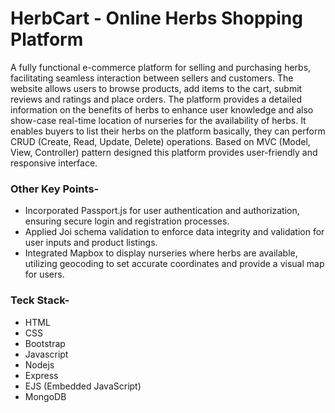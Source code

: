 # HerbCart - Online Herbs Shopping Platform
A fully functional e-commerce platform for selling and purchasing herbs, facilitating seamless interaction between sellers and customers. The website allows users to browse products, add items to the cart, submit reviews and ratings and place orders. 
The platform provides a detailed information on the benefits of herbs to enhance user knowledge and also show-case real-time location of nurseries for the availability of herbs. It enables buyers to list their herbs on the platform basically, they can perform CRUD (Create, Read, Update, Delete) operations.
Based on MVC (Model, View, Controller) pattern designed this platform provides user-friendly and responsive interface.
### Other Key Points-
- Incorporated Passport.js for user authentication and authorization, ensuring secure login and registration processes.
- Applied Joi schema validation to enforce data integrity and validation for user inputs and product listings.
- Integrated Mapbox to display nurseries where herbs are available, utilizing geocoding to set accurate coordinates and provide a visual map for users.
### Teck Stack-
- HTML
- CSS
- Bootstrap
- Javascript
- Nodejs
- Express
- EJS (Embedded JavaScript)
- MongoDB
